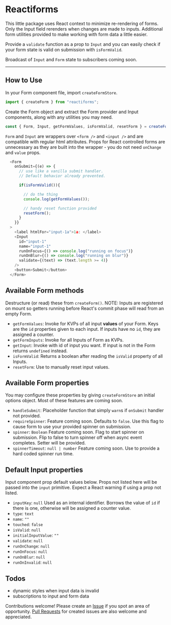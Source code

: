 # Reactiforms

This little package uses React context to minimize re-rendering of forms. Only the Input field rerenders when changes are made to inputs. Additional form utilities provided to make working with form data a little easier.

Provide a `validate` function as a prop to `Input` and you can easily check if your form state is valid on submission with `isFormValid`.

Broadcast of `Input` and `Form` state to subscribers coming soon.

***
## How to Use

In your Form component file, import `createFormStore`.

```js
import { createForm } from "reactiforms";
```

Create the Form object and extract the Form provider and Input components, along with any utilities you may need.

```js
const { Form, Input, getFormValues, isFormValid, resetForm } = createForm();
```

`Form` and `Input` are wrappers over `<form />` and `<input />` and are compatible with regular html attributes. Props for React controlled forms are unnecessary as they are built into the wrapper - you do not need `onChange` and `value` props.

```js
  <Form
    onSubmit={(e) => {
      // use like a vanilla submit handler.
      // Default behavior already prevented.

      if(isFormValid()){

        // do the thing
        console.log(getFormValues());

        // handy reset function provided
        resetForm();
      }
    }}
  >
    <label htmlFor="input-1a">1a: </label>
    <Input
      id="input-1"
      name="input-1"
      runOnFocus={() => console.log("running on focus")}
      runOnBlur={() => console.log("running on blur")}
      validate={(text) => (text.length >= 4)}
    />
    <button>Submit</button>
  </Form>
```

## Available Form methods

Destructure (or read) these from `createForm()`. NOTE: Inputs are registered on mount so getters running before React's commit phase will read from an empty Form.

 - `getFormValues`:  Invoke for KVPs of all input **values** of your Form. Keys are the `id` properties given to each input. If inputs have no `id`, they are assigned a counter.
 - `getFormInputs`:  Invoke for all Inputs of Form as KVPs. 
 - `getInput`:  Invoke with id of input you want. If input is not in the Form returns `undefined` instead. 
 - `isFormValid`:  Returns a boolean after reading the `isValid` property of all Inputs. 
 - `resetForm`:  Use to manually reset input values. 

## Available Form properties

You may configure these properties by giving `createFormStore` an initial options object. Most of these features are coming soon.

 - `handleSubmit`: Placeholder function that simply `warn`s if `onSubmit` handler not provided.
 - `requireSpinner`: Feature coming soon. Defaults to `false`. Use this flag to cause form to use your provided spinner on submission.
 - `spinner`: `Boolean` Feature coming soon. Flag to start spinner on submission. Flip to false to turn spinner off when async event completes. Setter will be provided.
 - `spinnerTimeout`: `null | number` Feature coming soon. Use to provide a hard coded spinner run time.

## Default Input properties

Input component prop default values below. Props not listed here will be passed into the `input` primitive. Expect a React warning if using a prop not listed.

  - `inputKey`: `null` Used as an internal identifier. Borrows the value of `id` if there is one, otherwise will be assigned a counter value.
  - `type`: `text`
  - `name`: `""`
  - `touched`: `false`
  - `isValid`: `null`
  - `initialInputValue`: `""`
  - `validate`: `null`
  - `runOnChange`: `null`
  - `runOnFocus`: `null`
  - `runOnBlur`: `null`
  - `runOnInvalid`: `null` 

## Todos

- dynamic styles when input data is invalid
- subscriptions to input and form data

Contributions welcome! Please create an [Issue](https://github.com/flow-state-15/Reactiforms/issues) if you spot an area of opportunity. [Pull Requests](https://github.com/flow-state-15/Reactiforms/pulls) for created issues are also welcome and appreciated. 